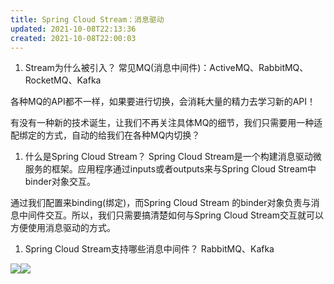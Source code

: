 ```yaml
---
title: Spring Cloud Stream：消息驱动
updated: 2021-10-08T22:13:36
created: 2021-10-08T22:00:03
---
```


1.  Stream为什么被引入？
常见MQ(消息中间件)：ActiveMQ、RabbitMQ、RocketMQ、Kafka

各种MQ的API都不一样，如果要进行切换，会消耗大量的精力去学习新的API！

有没有一种新的技术诞生，让我们不再关注具体MQ的细节，我们只需要用一种适配绑定的方式，自动的给我们在各种MQ内切换？
1.  什么是Spring Cloud Stream？
Spring Cloud Stream是一个构建消息驱动微服务的框架。应用程序通过inputs或者outputs来与Spring Cloud Stream中binder对象交互。

通过我们配置来binding(绑定)，而Spring Cloud Stream 的binder对象负责与消息中间件交互。所以，我们只需要搞清楚如何与Spring Cloud Stream交互就可以方便使用消息驱动的方式。
1.  Spring Cloud Stream支持哪些消息中间件？
RabbitMQ、Kafka

![](C:\Users\82609\AppData\Local\Temp\Java\pandoc/media/image1.png)![](C:\Users\82609\AppData\Local\Temp\Java\pandoc/media/image2.png)
